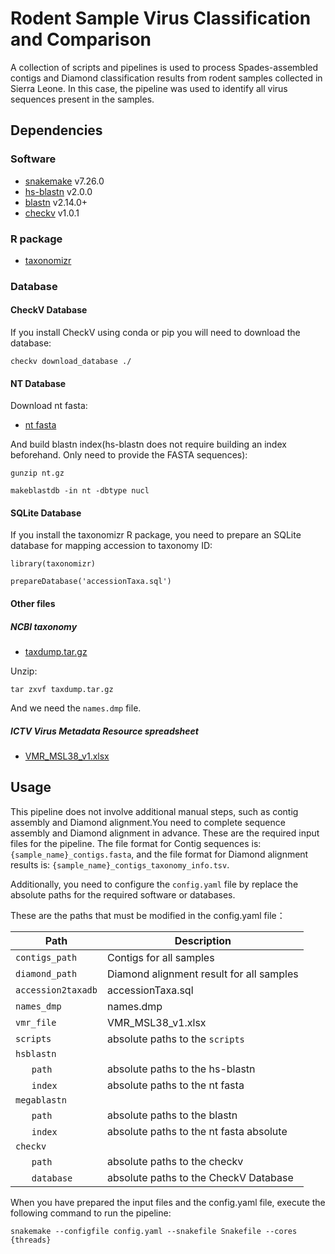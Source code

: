 # Rodent Sample Virus Classification and Comparison
A collection of scripts and pipelines is used to process Spades-assembled contigs and Diamond classification results from rodent samples collected in Sierra Leone. In this case, the pipeline was used to identify all virus sequences present in the samples.

## Dependencies
### Software
* [snakemake](https://github.com/snakemake/snakemake) v7.26.0
* [hs-blastn](https://github.com/chenying2016/queries/tree/master/hs-blastn-src) v2.0.0
* [blastn](https://ftp.ncbi.nlm.nih.gov/blast/executables/blast+/LATEST/) v2.14.0+
* [checkv](https://bitbucket.org/berkeleylab/checkv/src/master/) v1.0.1
### R package
* [taxonomizr](https://cran.r-project.org/web/packages/taxonomizr/index.html)

### Database
#### CheckV Database
If you install CheckV using conda or pip you will need to download the database:

`checkv download_database ./`

#### NT Database
Download nt fasta:
* [nt fasta](https://ftp.ncbi.nlm.nih.gov/blast/db/FASTA/nt.gz)

And build blastn index(hs-blastn does not require building an index beforehand. Only need to provide the FASTA sequences):

`gunzip nt.gz`

`makeblastdb -in nt -dbtype nucl`

#### SQLite Database
If you install the taxonomizr R package, you need to prepare an SQLite database for mapping accession to taxonomy ID:

`library(taxonomizr)`

`prepareDatabase('accessionTaxa.sql')`

#### Other files
##### NCBI taxonomy
* [taxdump.tar.gz](https://ftp.ncbi.nih.gov/pub/taxonomy/taxdump.tar.gz)

Unzip:

`tar zxvf taxdump.tar.gz`

And we need the `names.dmp` file.
##### ICTV Virus Metadata Resource spreadsheet
* [VMR_MSL38_v1.xlsx](https://ictv.global/vmr/current)

## Usage
This pipeline does not involve additional manual steps, such as contig assembly and Diamond alignment.You need to complete sequence assembly and Diamond alignment in advance. These are the required input files for the pipeline. The file format for Contig sequences is: `{sample_name}_contigs.fasta`, and the file format for Diamond alignment results is: `{sample_name}_contigs_taxonomy_info.tsv`.

Additionally, you need to configure the `config.yaml` file by replace the absolute paths for the required software or databases.

These are the paths that must be modified in the config.yaml file：

| Path                  | Description                                |
|-----------------------|--------------------------------------------|
| `contigs_path`        | Contigs for all samples                    |
| `diamond_path`        | Diamond alignment result for all samples   |
| `accession2taxadb`    | accessionTaxa.sql                          |
| `names_dmp`           | names.dmp                                  |
| `vmr_file`            | VMR_MSL38_v1.xlsx                          |
| `scripts`             | absolute paths to the `scripts`            |
| `hsblastn`            |                                            |
| &nbsp;&nbsp;&nbsp;&nbsp;&nbsp;&nbsp;`path` | absolute paths to the hs-blastn            |
| &nbsp;&nbsp;&nbsp;&nbsp;&nbsp;&nbsp;`index`| absolute paths to the nt fasta             |
| `megablastn`          |                                            |
| &nbsp;&nbsp;&nbsp;&nbsp;&nbsp;&nbsp;`path` | absolute paths to the blastn               |
| &nbsp;&nbsp;&nbsp;&nbsp;&nbsp;&nbsp;`index`| absolute paths to the nt fasta absolute    |
| `checkv`              |                                            |
| &nbsp;&nbsp;&nbsp;&nbsp;&nbsp;&nbsp;`path` | absolute paths to the checkv               |
| &nbsp;&nbsp;&nbsp;&nbsp;&nbsp;&nbsp;`database`| absolute paths to the CheckV Database   |

When you have prepared the input files and the config.yaml file, execute the following command to run the pipeline:

`snakemake --configfile config.yaml --snakefile Snakefile --cores {threads}`
